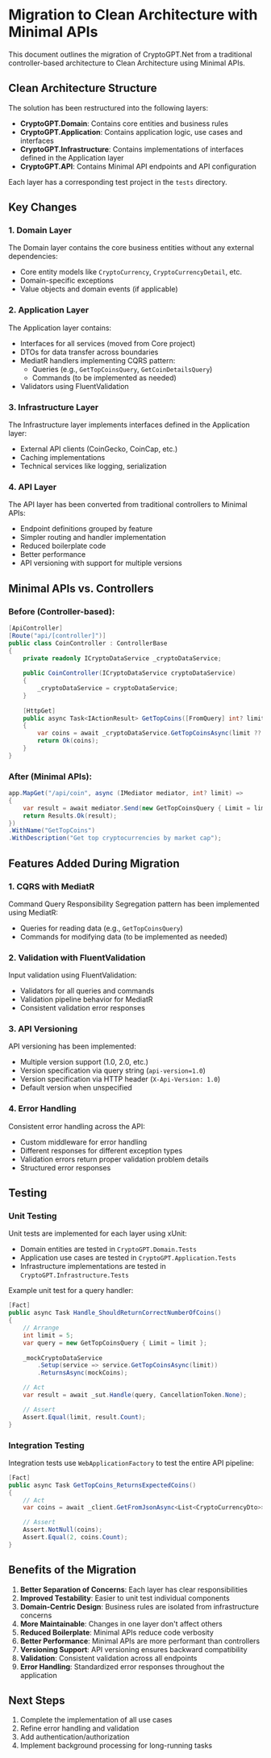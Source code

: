 # Migration to Clean Architecture with Minimal APIs

This document outlines the migration of CryptoGPT.Net from a traditional controller-based architecture to Clean Architecture using Minimal APIs.

## Clean Architecture Structure

The solution has been restructured into the following layers:

- **CryptoGPT.Domain**: Contains core entities and business rules
- **CryptoGPT.Application**: Contains application logic, use cases and interfaces
- **CryptoGPT.Infrastructure**: Contains implementations of interfaces defined in the Application layer
- **CryptoGPT.API**: Contains Minimal API endpoints and API configuration

Each layer has a corresponding test project in the `tests` directory.

## Key Changes

### 1. Domain Layer

The Domain layer contains the core business entities without any external dependencies:
- Core entity models like `CryptoCurrency`, `CryptoCurrencyDetail`, etc.
- Domain-specific exceptions
- Value objects and domain events (if applicable)

### 2. Application Layer

The Application layer contains:
- Interfaces for all services (moved from Core project)
- DTOs for data transfer across boundaries
- MediatR handlers implementing CQRS pattern:
  - Queries (e.g., `GetTopCoinsQuery`, `GetCoinDetailsQuery`)
  - Commands (to be implemented as needed)
- Validators using FluentValidation

### 3. Infrastructure Layer

The Infrastructure layer implements interfaces defined in the Application layer:
- External API clients (CoinGecko, CoinCap, etc.)
- Caching implementations
- Technical services like logging, serialization

### 4. API Layer

The API layer has been converted from traditional controllers to Minimal APIs:
- Endpoint definitions grouped by feature
- Simpler routing and handler implementation
- Reduced boilerplate code
- Better performance
- API versioning with support for multiple versions

## Minimal APIs vs. Controllers

### Before (Controller-based):

```csharp
[ApiController]
[Route("api/[controller]")]
public class CoinController : ControllerBase
{
    private readonly ICryptoDataService _cryptoDataService;
    
    public CoinController(ICryptoDataService cryptoDataService)
    {
        _cryptoDataService = cryptoDataService;
    }
    
    [HttpGet]
    public async Task<IActionResult> GetTopCoins([FromQuery] int? limit)
    {
        var coins = await _cryptoDataService.GetTopCoinsAsync(limit ?? 10);
        return Ok(coins);
    }
}
```

### After (Minimal APIs):

```csharp
app.MapGet("/api/coin", async (IMediator mediator, int? limit) =>
{
    var result = await mediator.Send(new GetTopCoinsQuery { Limit = limit ?? 10 });
    return Results.Ok(result);
})
.WithName("GetTopCoins")
.WithDescription("Get top cryptocurrencies by market cap");
```

## Features Added During Migration

### 1. CQRS with MediatR

Command Query Responsibility Segregation pattern has been implemented using MediatR:
- Queries for reading data (e.g., `GetTopCoinsQuery`)
- Commands for modifying data (to be implemented as needed)

### 2. Validation with FluentValidation

Input validation using FluentValidation:
- Validators for all queries and commands
- Validation pipeline behavior for MediatR
- Consistent validation error responses

### 3. API Versioning

API versioning has been implemented:
- Multiple version support (1.0, 2.0, etc.)
- Version specification via query string (`api-version=1.0`)
- Version specification via HTTP header (`X-Api-Version: 1.0`)
- Default version when unspecified

### 4. Error Handling

Consistent error handling across the API:
- Custom middleware for error handling
- Different responses for different exception types
- Validation errors return proper validation problem details
- Structured error responses

## Testing

### Unit Testing

Unit tests are implemented for each layer using xUnit:
- Domain entities are tested in `CryptoGPT.Domain.Tests`
- Application use cases are tested in `CryptoGPT.Application.Tests`
- Infrastructure implementations are tested in `CryptoGPT.Infrastructure.Tests`

Example unit test for a query handler:

```csharp
[Fact]
public async Task Handle_ShouldReturnCorrectNumberOfCoins()
{
    // Arrange
    int limit = 5;
    var query = new GetTopCoinsQuery { Limit = limit };
    
    _mockCryptoDataService
        .Setup(service => service.GetTopCoinsAsync(limit))
        .ReturnsAsync(mockCoins);

    // Act
    var result = await _sut.Handle(query, CancellationToken.None);

    // Assert
    Assert.Equal(limit, result.Count);
}
```

### Integration Testing

Integration tests use `WebApplicationFactory` to test the entire API pipeline:

```csharp
[Fact]
public async Task GetTopCoins_ReturnsExpectedCoins()
{
    // Act
    var coins = await _client.GetFromJsonAsync<List<CryptoCurrencyDto>>("/api/coin");

    // Assert
    Assert.NotNull(coins);
    Assert.Equal(2, coins.Count);
}
```

## Benefits of the Migration

1. **Better Separation of Concerns**: Each layer has clear responsibilities
2. **Improved Testability**: Easier to unit test individual components
3. **Domain-Centric Design**: Business rules are isolated from infrastructure concerns
4. **More Maintainable**: Changes in one layer don't affect others
5. **Reduced Boilerplate**: Minimal APIs reduce code verbosity
6. **Better Performance**: Minimal APIs are more performant than controllers
7. **Versioning Support**: API versioning ensures backward compatibility
8. **Validation**: Consistent validation across all endpoints
9. **Error Handling**: Standardized error responses throughout the application

## Next Steps

1. Complete the implementation of all use cases
2. Refine error handling and validation
3. Add authentication/authorization
4. Implement background processing for long-running tasks